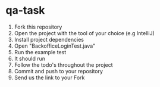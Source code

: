 # qa-task

1. Fork this repository
2. Open the project with the tool of your choice (e.g IntelliJ)
3. Install project dependencies 
4. Open "BackofficeLoginTest.java"
5. Run the example test
6. It should run
7. Follow the todo's throughout the project
9. Commit and push to your repository
10. Send us the link to your Fork
